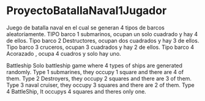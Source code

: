 # ProyectoBatallaNaval1Jugador
Juego de batalla naval en el cual se generan 4 tipos de barcos aleatoriamente.
TIPO barco 1 submarinos, ocupan un solo cuadrado y hay 4 de ellos.
Tipo barco 2 Destructores, ocupan dos cuadrados y hay 3 de ellos.
Tipo barco 3 cruceros, ocupan 3 cuadrados y hay 2 de ellos. 
Tipo barco 4 Acorazado , ocupa 4 cuadros y solo hay uno.


Battleship
Solo battleship game where 4 types of ships are generated randomly.
Type 1 submarines, they occupy 1 square and there are 4 of them.
Type 2 Destroyers, they occupy 2 squares and there are 3 of them.
Type 3 naval cruiser, they occupy 3 squares and there are 2 of them.
Type 4 BattleShip, It occupys 4 squares and theres only one. 
